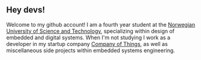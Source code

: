 ## Hey devs!

Welcome to my github account! I am a fourth year student at the [Norwegian University of Science and Technology](https://www.ntnu.no/), specializing within design of embedded and digital systems. When I'm not studying I work as a developer in my startup company [Company of Things](https://cot.as), as well as miscellaneous side projects within embedded systems engineering.

